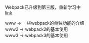 Webpack已升级到第三版，重新学习中  
[link](https://segmentfault.com/a/1190000006178770)  

www -> 一些webpack的单独功能的介绍  
www2 -> webpack2的基本使用  
www3 -> webpack3的基本使用  
